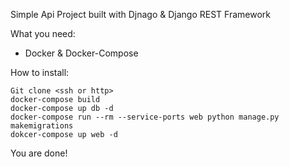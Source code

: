 Simple Api Project built with Djnago & Django REST Framework

What you need:
- Docker & Docker-Compose

How to install:
```
Git clone <ssh or http>
docker-compose build
docker-compose up db -d
docker-compose run --rm --service-ports web python manage.py makemigrations
dokcer-compose up web -d
```

You are done!
